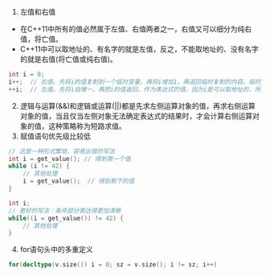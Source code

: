 1. 左值和右值
* 在C++11中所有的值必然属于左值、右值两者之一，右值又可以细分为纯右值，将亡值。
* C++11中可以取地址的、有名字的就是左值，反之，不能取地址的、没有名字的就是右值(将亡值或纯右值)。
``` C++
int i = 0;
i++;  // 右值。先将i的值复制到一个临时变量，再将i增加1，再返回临时复制的内容。临时变量不能取地址，因此这个表达式是右值。
++i;  // 左值。先将i自增一，再把i的值返回，作为表达式的值，因为i是可以取地址的，所以这个表达式是左值。
```
2. 逻辑与运算(&&)和逻辑或运算(||)都是先求左侧运算对象的值，再求右侧运算对象的值，当且仅当左侧对象无法确定表达式的结果时，才会计算右侧运算对象的值，这种策略称为短路求值。
3. 赋值语句优先级比较低
``` C++
// 这是一种形式繁琐，容易出错的写法
int i = get_value(); // 得到第一个值
while (i != 42) {
    // 其他处理
    i = get_value();  // 得到剩下的值
}

int i;
// 更好的写法：条件部分表达得更加清晰
while((i = get_value()) != 42) {
    // 其他处理
}
```
4. for语句头中的多重定义
``` C++
for(decltype(v.size()) i = 0; sz = v.size(); i != sz; i++)
```


